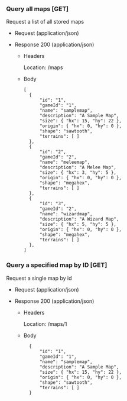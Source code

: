 ### Query all maps [GET]

Request a list of all stored maps

+ Request (application/json)

+ Response 200 (application/json)

    + Headers
    
        Location: /maps
        
    + Body
      
          [
            {
                "id": "1",
                "gameId": "1",
                "name": "samplemap",
                "description": "A Sample Map",
                "size": { "hx": 15, "hy": 22 },
                "origin": { "hx": 0, "hy": 0 },
                "shape": "sawtooth",
                "terrains": [ ]
            },
            {
                "id": "2",
                "gameId": "2",
                "name": "meleemap",
                "description": "A Melee Map",
                "size": { "hx": 3, "hy": 5 },
                "origin": { "hx": 0, "hy": 0 },
                "shape": "megahex",
                "terrains": [ ]
            },
            {
                "id": "3",
                "gameId": "2",
                "name": "wizardmap",
                "description": "A Wizard Map",
                "size": { "hx": 5, "hy": 5 },
                "origin": { "hx": 0, "hy": 0 },
                "shape": "megahex",
                "terrains": [ ]
            },
          ]

### Query a specified map by ID [GET]

Request a single map by id

+ Request (application/json)

+ Response 200 (application/json)

    + Headers
    
        Location: /maps/1

    + Body
    
            {
                "id": "1",
                "gameId": "1",
                "name": "samplemap",
                "description": "A Sample Map",
                "size": { "hx": 15, "hy": 22 },
                "origin": { "hx": 0, "hy": 0 },
                "shape": "sawtooth",
                "terrains": [ ]
            }


